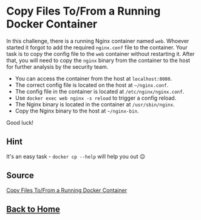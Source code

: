 # **Copy Files To/From a Running Docker Container**

In this challenge, there is a running Nginx container named ``web``. Whoever started it forgot to add the required ``nginx.conf`` file to the container. Your task is to copy the config file to the ``web`` container without restarting it. After that, you will need to copy the ``nginx`` binary from the container to the host for further analysis by the security team.

- You can access the container from the host at ``localhost:8080``.
- The correct config file is located on the host at ``~/nginx.conf``.
- The config file in the container is located at ``/etc/nginx/nginx.conf``.
- Use ``docker exec web nginx -s reload`` to trigger a config reload.
- The Nginx binary is located in the container at ``/usr/sbin/nginx``.
- Copy the Nginx binary to the host at ``~/nginx-bin``.

Good luck!

## **Hint**

It's an easy task - ``docker cp --help`` will help you out 😉

## **Source**

[Copy Files To/From a Running Docker Container](https://labs.iximiuz.com/challenges/copy-files-to-from-container)

## **[Back to Home](../../)**